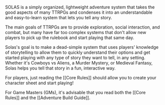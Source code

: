 SOLAS is a simply organized, lightweight adventure system that takes the good aspects of many TTRPGs and condenses it into an understandable and easy-to-learn system that lets you tell any story.

The main goals of TTRPGs are to provide exploration, social interaction, and combat, but many have far too complex systems that don't allow new players to pick up the rulebook and start playing that same day.

Solas's goal is to make a dead-simple system that uses players' knowledge of storytelling to allow them to quickly understand their options and get started playing with any type of story they want to tell, in any setting. Whether it's Cowboys vs Aliens, a Murder Mystery, or Medieval Fantasy, Solas helps you tell that story in a fun, interactive way.

For players, just reading the [[Core Rules]] should allow you to create your character sheet and start playing!

For Game Masters (GMs), it's advisable that you read both the [[Core Rules]] and the [[Adventure Build Guide]].